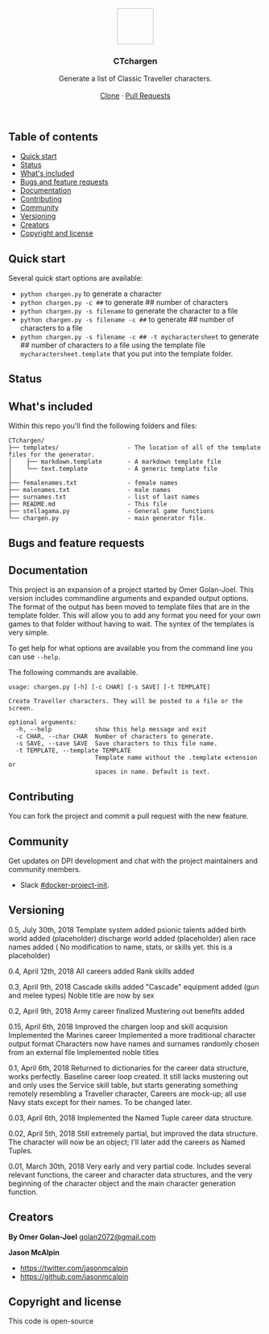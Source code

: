 
<p align="center">
  <a href="https://git.ogilvy-digital.com/projects/OGINT/repos/docker-project-init/browse">
    <img src=" " alt="" width=72 height=72>
  </a>

  <h3 align="center">CTchargen</h3>

  <p align="center">
    Generate a list of Classic Traveller characters.
    <br>
    <br>
    <a href="https://github.com/jasonmcalpin/CTchargen.git">Clone</a>
    ·
    <a href="https://github.com/jasonmcalpin/CTchargen/compare/templated?expand=1">Pull Requests</a>
  </p>
</p>

<br>

## Table of contents

- [Quick start](#quick-start)
- [Status](#status)
- [What's included](#whats-included)
- [Bugs and feature requests](#bugs-and-feature-requests)
- [Documentation](#documentation)
- [Contributing](#contributing)
- [Community](#community)
- [Versioning](#versioning)
- [Creators](#creators)
- [Copyright and license](#copyright-and-license)

## Quick start

Several quick start options are available:

- `python chargen.py` to generate a character
- `python chargen.py -c ##` to generate ## number of characters
- `python chargen.py -s filename` to generate the character to a file
- `python chargen.py -s filename -c ##` to generate ## number of characters to a file
- `python chargen.py -s filename -c ## -t mycharactersheet` to generate ## number of characters to a file using the template file `mycharactersheet.template` that you put into the template folder.


## Status



## What's included

Within this repo you'll find the following folders and files:

```
CTchargen/
├── templates/                   - The location of all of the template files for the generator.
│    ├── markdown.template       - A markdown template file
│    └── text.template           - A generic template file
│
├── femalenames.txt              - female names
├── malenames.txt                - male names
├── surnames.txt                 - list of last names
├── README.md                    - This file
├── stellagama.py                - General game functions
└── chargen.py                   - main generator file.
```


## Bugs and feature requests




## Documentation

This project is an expansion of a project started by Omer Golan-Joel. This version includes commandline arguments and  expanded output options. The format of the output has been moved to template files that are in the template folder. This will allow you to add any format you need for your own games to that folder without having to wait. The syntex of the templates is very simple.

To get help for what options are available you from the command line you can use `--help`.

The following commands are available.
```
usage: chargen.py [-h] [-c CHAR] [-s SAVE] [-t TEMPLATE]

Create Traveller characters. They will be posted to a file or the screen.

optional arguments:
  -h, --help            show this help message and exit
  -c CHAR, --char CHAR  Number of characters to generate.
  -s SAVE, --save SAVE  Save characters to this file name.
  -t TEMPLATE, --template TEMPLATE
                        Template name without the .template extension or
                        spaces in name. Default is text.
```

## Contributing

You can fork the project and commit a pull request with the new feature.


## Community

Get updates on DPI development and chat with the project maintainers and community members.

- Slack [#docker-project-init](https://oiny.slack.com/messages/CAV1X5N5U/details/).


## Versioning

0.5, July 30th, 2018
Template system added
psionic talents added
birth world added (placeholder)
discharge world added (placeholder)
alien race names added ( No modification to name, stats, or skills yet. this is a placeholder)


0.4, April 12th, 2018
All careers added
Rank skills added

0.3, April 9th, 2018
Cascade skills added
"Cascade" equipment added (gun and melee types)
Noble title are now by sex

0.2, April 9th, 2018
Army career finalized
Mustering out benefits added

0.15, April 6th, 2018
Improved the chargen loop and skill acquision
Implemented the Marines career
Implemented a more traditional character output format
Characters now have names and surnames randomly chosen from an external file
Implemented noble titles

0.1, April 6th, 2018
Returned to dictionaries for the career data structure, works perfectly.
Baseline career loop created. It still lacks mustering out and only uses the Service skill table, but starts generating something remotely resembling a Traveller character,
Careers are mock-up; all use Navy stats except for their names. To be changed later.

0.03, April 6th, 2018
Implemented the Named Tuple career data structure.

0.02, April 5th, 2018
Still extremely partial, but improved the data structure. The character will now be an object; I'll later add the careers as Named Tuples.

0.01, March 30th, 2018
Very early and very partial code. Includes several relevant functions, the career and character data structures, and the very beginning of the character object and the main character generation function.


## Creators
**By Omer Golan-Joel**
golan2072@gmail.com


**Jason McAlpin**
- <https://twitter.com/jasonmcalpin>
- <https://github.com/jasonmcalpin>

## Copyright and license
This code is open-source


